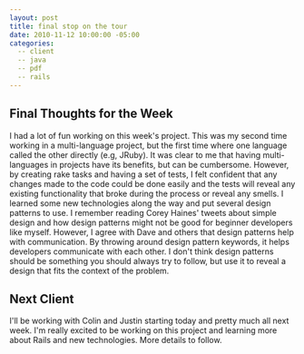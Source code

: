 ```yaml
---
layout: post
title: final stop on the tour
date: 2010-11-12 10:00:00 -05:00
categories:
  -- client
  -- java
  -- pdf
  -- rails
---
```


## Final Thoughts for the Week

I had a lot of fun working on this week's project.  This was my second time working in a multi\-language project, but the first time where one language called the other directly (e.g, JRuby).  It was clear to me that having multi\-languages in projects have its benefits, but can be cumbersome.  However, by creating rake tasks and having a set of tests, I felt confident that any changes made to the code could be done easily and the tests will reveal any existing functionality that broke during the process or reveal any smells.  I learned some new technologies along the way and put several design patterns to use.  I remember reading Corey Haines' tweets about simple design and how design patterns might not be good for beginner developers like myself.  However, I agree with Dave and others that design patterns help with communication.  By throwing around design pattern keywords, it helps developers communicate with each other.  I don't think design patterns should be something you should always try to follow, but use it to reveal a design that fits the context of the problem.

## Next Client

I'll be working with Colin and Justin starting today and pretty much all next week.  I'm really excited to be working on this project and learning more about Rails and new technologies.  More details to follow.
